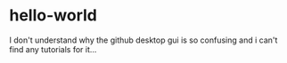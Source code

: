 # hello-world
I don't understand why the github desktop gui is so confusing and i can't find any tutorials for it...

